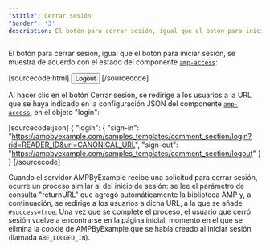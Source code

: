 ```yaml
---
"$title": Cerrar sesión
"$order": '3'
description: El botón para cerrar sesión, igual que el botón para iniciar sesión, se muestra de acuerdo con el estado del componente amp-access...
---
```


El botón para cerrar sesión, igual que el botón para iniciar sesión, se muestra de acuerdo con el estado del componente [`amp-access`](../../../../documentation/components/reference/amp-access.md):

[sourcecode:html]
<button amp-access="loggedIn" amp-access-hide tabindex="0" on="tap:amp-access.login-sign-out" class="button-primary comment-button">Logout</button>
[/sourcecode]

Al hacer clic en el botón Cerrar sesión, se redirige a los usuarios a la URL que se haya indicado en la configuración JSON del componente [`amp-access`](../../../../documentation/components/reference/amp-access.md), en el objeto "login":

[sourcecode:json]
{
"login": {
  "sign-in": "https://ampbyexample.com/samples_templates/comment_section/login?rid=READER_ID&url=CANONICAL_URL",
  "sign-out": "https://ampbyexample.com/samples_templates/comment_section/logout"
  }
}
[/sourcecode]

Cuando el servidor AMPByExample recibe una solicitud para cerrar sesión, ocurre un proceso similar al del inicio de sesión: se lee el parámetro de consulta "returnURL" que agregó automáticamente la biblioteca AMP y, a continuación, se redirige a los usuarios a dicha URL, a la que se añade `#success=true`. Una vez que se complete el proceso, el usuario que cerró sesión vuelve a encontrarse en la página inicial, momento en el que se elimina la cookie de AMPByExample que se había creado al iniciar sesión (llamada `ABE_LOGGED_IN`).
